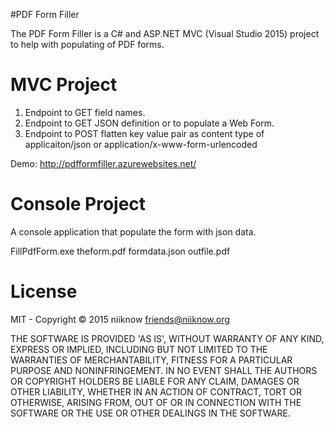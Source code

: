 #PDF Form Filler

The PDF Form Filler is a C# and ASP.NET MVC (Visual Studio 2015) project to help with populating of PDF forms.

MVC Project
===========
1. Endpoint to GET field names.
2. Endpoint to GET JSON definition or to populate a Web Form.
3. Endpoint to POST flatten key value pair as content type of applicaiton/json or application/x-www-form-urlencoded

Demo: http://pdfformfiller.azurewebsites.net/

Console Project
===============
A console application that populate the form with json data.

FillPdfForm.exe theform.pdf formdata.json outfile.pdf

License
========

MIT - Copyright © 2015 niiknow <friends@niiknow.org> 

THE SOFTWARE IS PROVIDED 'AS IS', WITHOUT WARRANTY OF ANY KIND, EXPRESS OR IMPLIED, INCLUDING BUT NOT LIMITED TO THE WARRANTIES OF MERCHANTABILITY, FITNESS FOR A PARTICULAR PURPOSE AND NONINFRINGEMENT. IN NO EVENT SHALL THE AUTHORS OR COPYRIGHT HOLDERS BE LIABLE FOR ANY CLAIM, DAMAGES OR OTHER LIABILITY, WHETHER IN AN ACTION OF CONTRACT, TORT OR OTHERWISE, ARISING FROM, OUT OF OR IN CONNECTION WITH THE SOFTWARE OR THE USE OR OTHER DEALINGS IN THE SOFTWARE.